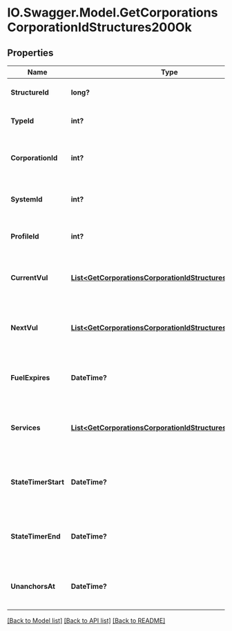 # IO.Swagger.Model.GetCorporationsCorporationIdStructures200Ok
## Properties

Name | Type | Description | Notes
------------ | ------------- | ------------- | -------------
**StructureId** | **long?** | The Item ID of the structure | 
**TypeId** | **int?** | The type id of the structure | 
**CorporationId** | **int?** | ID of the corporation that owns the structure | 
**SystemId** | **int?** | The solar system the structure is in | 
**ProfileId** | **int?** | The id of the ACL profile for this citadel | 
**CurrentVul** | [**List&lt;GetCorporationsCorporationIdStructuresCurrentVul&gt;**](GetCorporationsCorporationIdStructuresCurrentVul.md) | This week&#39;s vulnerability windows, Monday is day 0 | 
**NextVul** | [**List&lt;GetCorporationsCorporationIdStructuresNextVul&gt;**](GetCorporationsCorporationIdStructuresNextVul.md) | Next week&#39;s vulnerability windows, Monday is day 0 | 
**FuelExpires** | **DateTime?** | Date on which the structure will run out of fuel | [optional] 
**Services** | [**List&lt;GetCorporationsCorporationIdStructuresService&gt;**](GetCorporationsCorporationIdStructuresService.md) | Contains a list of service upgrades, and their state | [optional] 
**StateTimerStart** | **DateTime?** | Date at which the structure entered it&#39;s current state | [optional] 
**StateTimerEnd** | **DateTime?** | Date at which the structure will move to it&#39;s next state | [optional] 
**UnanchorsAt** | **DateTime?** | Date at which the structure will unanchor | [optional] 

[[Back to Model list]](../README.md#documentation-for-models) [[Back to API list]](../README.md#documentation-for-api-endpoints) [[Back to README]](../README.md)

